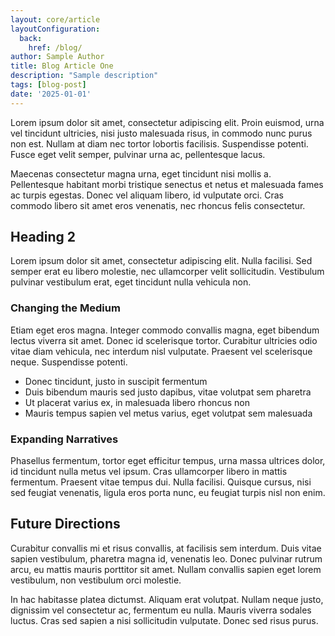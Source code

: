 ```yaml
---
layout: core/article
layoutConfiguration:
  back:
    href: /blog/
author: Sample Author
title: Blog Article One
description: "Sample description"
tags: [blog-post]
date: '2025-01-01'
---
```


Lorem ipsum dolor sit amet, consectetur adipiscing elit. Proin euismod, urna vel tincidunt ultricies, nisi justo malesuada risus, in commodo nunc purus non est. Nullam at diam nec tortor lobortis facilisis. Suspendisse potenti. Fusce eget velit semper, pulvinar urna ac, pellentesque lacus.

Maecenas consectetur magna urna, eget tincidunt nisi mollis a. Pellentesque habitant morbi tristique senectus et netus et malesuada fames ac turpis egestas. Donec vel aliquam libero, id vulputate orci. Cras commodo libero sit amet eros venenatis, nec rhoncus felis consectetur.

## Heading 2

Lorem ipsum dolor sit amet, consectetur adipiscing elit. Nulla facilisi. Sed semper erat eu libero molestie, nec ullamcorper velit sollicitudin. Vestibulum pulvinar vestibulum erat, eget tincidunt nulla vehicula non.

### Changing the Medium

Etiam eget eros magna. Integer commodo convallis magna, eget bibendum lectus viverra sit amet. Donec id scelerisque tortor. Curabitur ultricies odio vitae diam vehicula, nec interdum nisl vulputate. Praesent vel scelerisque neque. Suspendisse potenti.

- Donec tincidunt, justo in suscipit fermentum
- Duis bibendum mauris sed justo dapibus, vitae volutpat sem pharetra
- Ut placerat varius ex, in malesuada libero rhoncus non
- Mauris tempus sapien vel metus varius, eget volutpat sem malesuada

### Expanding Narratives

Phasellus fermentum, tortor eget efficitur tempus, urna massa ultrices dolor, id tincidunt nulla metus vel ipsum. Cras ullamcorper libero in mattis fermentum. Praesent vitae tempus dui. Nulla facilisi. Quisque cursus, nisi sed feugiat venenatis, ligula eros porta nunc, eu feugiat turpis nisl non enim.

## Future Directions

Curabitur convallis mi et risus convallis, at facilisis sem interdum. Duis vitae sapien vestibulum, pharetra magna id, venenatis leo. Donec pulvinar rutrum arcu, eu mattis mauris porttitor sit amet. Nullam convallis sapien eget lorem vestibulum, non vestibulum orci molestie.

In hac habitasse platea dictumst. Aliquam erat volutpat. Nullam neque justo, dignissim vel consectetur ac, fermentum eu nulla. Mauris viverra sodales luctus. Cras sed sapien a nisi sollicitudin vulputate. Donec sed risus purus.
